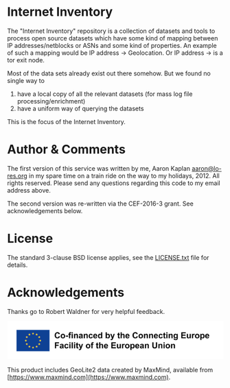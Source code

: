 # Internet Inventory

The "Internet Inventory" repository is a collection of datasets and tools to process open source datasets which have some kind of mapping between IP addresses/netblocks or ASNs and some kind of properties. An example of such a mapping would be IP address -> Geolocation. Or IP address -> is a tor exit node.

Most of the data sets already exist out there somehow. But we found no single way to 
  1. have a local copy of all the relevant datasets (for mass log file processing/enrichment)
  2. have a uniform way of querying the datasets

This is the focus of the Internet Inventory.





# Author & Comments

The first version of this service was written by me, Aaron Kaplan <aaron@lo-res.org> in my spare time on a train ride on the way to my holidays, 2012. 
All rights reserved. Please send any questions regarding this code to my email address above.

The second version was re-written via the CEF-2016-3 grant. See acknowledgements below.

# License

The standard 3-clause BSD license applies, see the [LICENSE.txt](LICENSE.txt) file for details.

# Acknowledgements

Thanks go to Robert Waldner for very helpful feedback.

![logo](logo.png)

This product includes GeoLite2 data created by MaxMind, available from [https://www.maxmind.com](https://www.maxmind.com).


